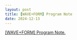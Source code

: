 ```yaml
---
layout: post
title: [WAVE+FORM] Program Note
date: 2024-12-13
---
```


<object data="/pdf/2024-12-13.IAP.499.Program_Note.pdf" width="640" height="800" type='application/pdf'></object>

<a href="/pdf/2024-12-13.IAP.499.Program_Note.pdf”.pdf" target="_blank">[WAVE+FORM] Program Note.</a>
